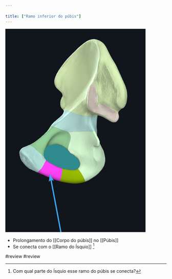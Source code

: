 ```yaml
---

title: ["Ramo inferior do púbis"]
---
```

![Pasted image 20210414132726.png](Pasted%20image%2020210414132726.png)

+ Prolongamento do [[Corpo do púbis]] no [[Púbis]]
+ Se conecta com o [[Ramo do Ísquio]] [^167651]

[^167651]: Com qual parte do Ísquio esse ramo do púbis se conecta?

#review 
#review 
